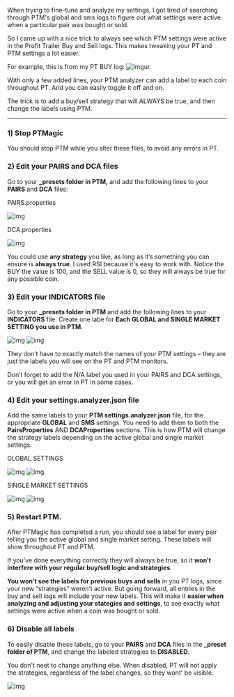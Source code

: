 When trying to fine-tune and analyze my settings, I got tired of searching through PTM's global and sms logs to figure out what settings were active when a particular pair was bought or sold.

So I came up with a nice trick to always see which PTM settings were active in the Profit Trailer Buy and Sell logs.  This makes tweaking your PT and PTM settings a lot easier.

For example, this is from my PT BUY log:
![Imgur](https://i.imgur.com/GHoJxBL.png)

With only a few added lines, your PTM analyzer can add a label to each coin throughout PT.  And you can easily toggle it off and on.

The trick is to add a buy/sell strategy that will ALWAYS be true, and then change the labels using PTM.

***

### 1) Stop PTMagic
You should stop PTM while you alter these files, to avoid any errors in PT.

### 2) Edit your PAIRS and DCA files
Go to your **_presets folder in PTM,** and add the following lines to your **PAIRS** and **DCA** files:

PAIRS.properties

![img](https://i.imgur.com/msBkXd1.png)

DCA.properties

![img](https://i.imgur.com/KJGN0pY.png)

You could use **any strategy** you like, as long as it’s something you can ensure is **always true**.  I used RSI because it's easy to work with.   Notice the BUY the value is 100, and the SELL value is 0, so they will always be true for any possible coin.

### 3) Edit your INDICATORS file  
Go to your **_presets folder in PTM** and add the following lines to your **INDICATORS** file.  Create one labe for **Each GLOBAL and SINGLE MARKET SETTING you use in PTM**.

![img](https://i.imgur.com/y1wsPn1.png)
![img](https://i.imgur.com/IC6uFYA.png)

They don’t have to exactly match the names of your PTM settings – they are just the labels you will see on the PT and PTM monitors.  

Don’t forget to add the N/A label you used in your PAIRS and DCA settings, or you will get an error in PT in some cases.

### 4) Edit your settings.analyzer.json file 
Add the same labels to your **PTM settings.analyzer.json** file, for the appropriate **GLOBAL** and **SMS** settings.  You need to add them to both the **PairsProperties** AND **DCAProperties** sections.  This is how PTM will change the strategy labels depending on the active global and single market settings.

GLOBAL SETTINGS

![img](https://i.imgur.com/mIaTHJP.png)
![img](https://i.imgur.com/4LWUDm3.png)

SINGLE MARKET SETTINGS

![img](https://i.imgur.com/vpdkXJu.png)
![img](https://i.imgur.com/CkOjXtI.png)

### 5) Restart PTM.  
After PTMagic has completed a run, you should see a label for every pair telling you the active global and single market setting.  These labels will show throughout PT and PTM.

If you’ve done everything correctly they will always be true, so it **won’t interfere with your regular buy/sell logic and strategies**.  

**You won’t see the labels for previous buys and sells** in you PT logs, since your new “strategies” weren’t active.  But going forward, all entries in the buy and sell logs will include your new labels.  This will make it **easier when analyzing and adjusting your stategies and settings**, to see exactly what settings were active when a coin was bought or sold.

### 6)  Disable all labels
To easily disable these labels, go to your **PAIRS** and **DCA** files in the **_preset folder of PTM**, and change the labeled strategies to **DISABLED**.  

You don't neet to change anything else.  When disabled, PT will not apply the strategies, regardless of the label changes, so they wont' be visible.

![img](https://i.imgur.com/SWolT9H.png)
